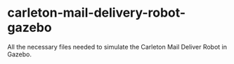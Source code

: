 # carleton-mail-delivery-robot-gazebo
All the necessary files needed to simulate the Carleton Mail Deliver Robot in Gazebo.
